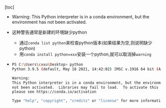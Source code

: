 [toc]

- Warning:
  This Python interpreter is in a conda environment, but the environment has
  not been activated. 

- 这种警告通常是新建的环境缺少python

  - 通过`conda list python`来检查python版本(如果结果为空,则说明缺少python)
  - 用`conda install python=xxx`安装一个python,就可以取消掉`warning`

- ```bash
  PS C:\Users\cxxu\Desktop> python
  Python 3.9.5 (default, May 18 2021, 14:42:02) [MSC v.1916 64 bit (AMD64)] :: Anaconda, Inc. on win32
  
  Warning:
  This Python interpreter is in a conda environment, but the environment has
  not been activated.  Libraries may fail to load.  To activate this environment
  please see https://conda.io/activation
  
  Type "help", "copyright", "credits" or "license" for more information.
  ```

  